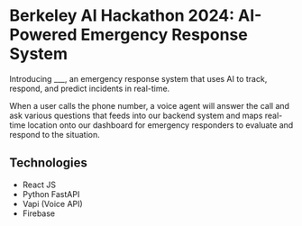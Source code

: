 # Berkeley AI Hackathon 2024: AI-Powered Emergency Response System

Introducing ___, an emergency response system that uses AI to track, respond, and predict incidents in real-time. 

When a user calls the phone number, a voice agent will answer the call and ask various questions that feeds into our backend system and maps real-time location onto our dashboard for emergency responders to evaluate and respond to the situation.

## Technologies
- React JS
- Python FastAPI
- Vapi (Voice API)
- Firebase
